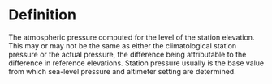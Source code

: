 # Definition

The atmospheric pressure computed for the level of the station
elevation. This may or may not be the same as either the climatological
station pressure or the actual pressure, the difference being
attributable to the difference in reference elevations. Station pressure
usually is the base value from which sea-level pressure and altimeter
setting are determined.
